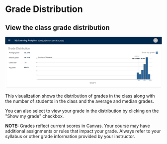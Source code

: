 # Grade Distribution

## View the class grade distribution
![Grade Distribution view](../../_assets/images/MyLA_GradeDistribution.png)

This visualization shows the distribution of grades in the class along with the number of students in the class and the average and median grades.

You can also select to view your grade in the distribution by clicking on the "Show my grade" checkbox.

**NOTE:** Grades reflect current scores in Canvas. Your course may have additional assignments or rules that impact your grade. Always refer to your syllabus or other grade information provided by your instructor.